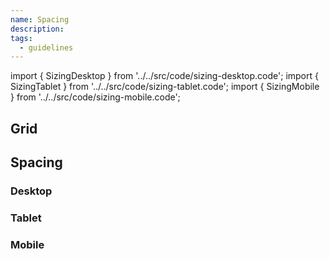 ```yaml
---
name: Spacing
description:
tags:
  - guidelines
---
```


<!-- CODE IMPORTS -->
<!-- prettier-ignore -->
import { SizingDesktop } from '../../src/code/sizing-desktop.code';
import { SizingTablet } from '../../src/code/sizing-tablet.code';
import { SizingMobile } from '../../src/code/sizing-mobile.code';

<!-- END CODE IMPORTS -->
<DocHeader props={props}/>

## Grid

## Spacing

### Desktop

<SizingDesktop/>

### Tablet

<SizingTablet/>

### Mobile

<SizingMobile/>

